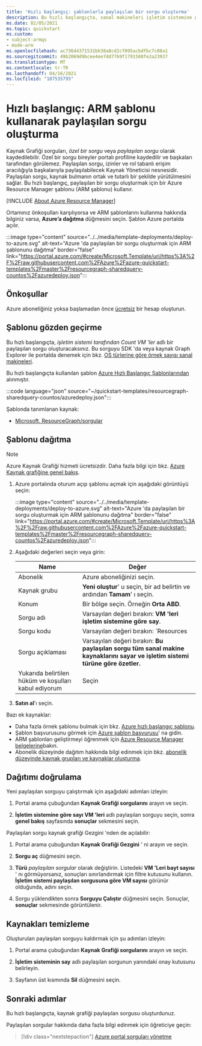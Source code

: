 ```yaml
---
title: 'Hızlı başlangıç: şablonlarla paylaşılan bir sorgu oluşturma'
description: Bu hızlı başlangıçta, sanal makineleri işletim sistemine göre sayan bir kaynak grafiği paylaşılan sorgusu oluşturmak için bir Azure Resource Manager şablonu (ARM şablonu) kullanırsınız.
ms.date: 02/05/2021
ms.topic: quickstart
ms.custom:
- subject-armqs
- mode-arm
ms.openlocfilehash: ac736d4371531bb38a8cd2cf095acbdfbc7c08a1
ms.sourcegitcommit: 49b2069d9bcee4ee7dd77b9f1791588fe2a23937
ms.translationtype: MT
ms.contentlocale: tr-TR
ms.lasthandoff: 04/16/2021
ms.locfileid: "107535795"
---
```

# <a name="quickstart-create-a-shared-query-by-using-an-arm-template"></a>Hızlı başlangıç: ARM şablonu kullanarak paylaşılan sorgu oluşturma

Kaynak Grafiği sorguları, _özel bir sorgu_ veya _paylaşılan sorgu_ olarak kaydedilebilir. Özel bir sorgu bireyler portalı profiline kaydedilir ve başkaları tarafından görülemez. Paylaşılan sorgu, izinler ve rol tabanlı erişim aracılığıyla başkalarıyla paylaşılabilecek Kaynak Yöneticisi nesnesidir. Paylaşılan sorgu, kaynak bulmanın ortak ve tutarlı bir şekilde yürütülmesini sağlar. Bu hızlı başlangıç, paylaşılan bir sorgu oluşturmak için bir Azure Resource Manager şablonu (ARM şablonu) kullanır.

[!INCLUDE [About Azure Resource Manager](../../../includes/resource-manager-quickstart-introduction.md)]

Ortamınız önkoşulları karşılıyorsa ve ARM şablonlarını kullanma hakkında bilginiz varsa, **Azure’a dağıtma** düğmesini seçin. Şablon Azure portalda açılır.

:::image type="content" source="../../media/template-deployments/deploy-to-azure.svg" alt-text="Azure 'da paylaşılan bir sorgu oluşturmak için ARM şablonunu dağıtma" border="false" link="https://portal.azure.com/#create/Microsoft.Template/uri/https%3A%2F%2Fraw.githubusercontent.com%2FAzure%2Fazure-quickstart-templates%2Fmaster%2Fresourcegraph-sharedquery-countos%2Fazuredeploy.json":::

## <a name="prerequisites"></a>Önkoşullar

Azure aboneliğiniz yoksa başlamadan önce [ücretsiz](https://azure.microsoft.com/free/) bir hesap oluşturun.

## <a name="review-the-template"></a>Şablonu gözden geçirme

Bu hızlı başlangıçta, _işletim sistemi tarafından Count VM 'ler_ adlı bir paylaşılan sorgu oluşturacaksınız. Bu sorguyu SDK 'da veya kaynak Graph Explorer ile portalda denemek için bkz. [OS türlerine göre örnek sayısı sanal makineleri](./samples/starter.md#count-os).

Bu hızlı başlangıçta kullanılan şablon [Azure Hızlı Başlangıç Şablonlarından](https://azure.microsoft.com/resources/templates/resourcegraph-sharedquery-countos/) alınmıştır.

:::code language="json" source="~/quickstart-templates/resourcegraph-sharedquery-countos/azuredeploy.json":::

Şablonda tanımlanan kaynak:

- [Microsoft. ResourceGraph/sorgular](/azure/templates/microsoft.resourcegraph/queries)

## <a name="deploy-the-template"></a>Şablonu dağıtma

> [!NOTE]
> Azure Kaynak Grafiği hizmeti ücretsizdir. Daha fazla bilgi için bkz. [Azure Kaynak grafiğine genel bakış](./overview.md).

1. Azure portalında oturum açıp şablonu açmak için aşağıdaki görüntüyü seçin:

   :::image type="content" source="../../media/template-deployments/deploy-to-azure.svg" alt-text="Azure 'da paylaşılan bir sorgu oluşturmak için ARM şablonunu dağıtma" border="false" link="https://portal.azure.com/#create/Microsoft.Template/uri/https%3A%2F%2Fraw.githubusercontent.com%2FAzure%2Fazure-quickstart-templates%2Fmaster%2Fresourcegraph-sharedquery-countos%2Fazuredeploy.json":::

1. Aşağıdaki değerleri seçin veya girin:

   | Name | Değer |
   |------|-------|
   | Abonelik | Azure aboneliğinizi seçin. |
   | Kaynak grubu | **Yeni oluştur**' u seçin, bir ad belirtin ve ardından **Tamam**' ı seçin. |
   | Konum | Bir bölge seçin. Örneğin **Orta ABD**. |
   | Sorgu adı | Varsayılan değeri bırakın: **VM 'leri işletim sistemine göre say**. |
   | Sorgu kodu | Varsayılan değeri bırakın: `Resources | where type =~ 'Microsoft.Compute/virtualMachines' | summarize count() by tostring(properties.storageProfile.osDisk.osType)` |
   | Sorgu açıklaması | Varsayılan değeri bırakın: **Bu paylaşılan sorgu tüm sanal makine kaynaklarını sayar ve işletim sistemi türüne göre özetler.** |
   | Yukarıda belirtilen hüküm ve koşulları kabul ediyorum | Seçin |

1. **Satın al**'ı seçin.

Bazı ek kaynaklar:

- Daha fazla örnek şablonu bulmak için bkz. [Azure hızlı başlangıç şablonu](https://azure.microsoft.com/resources/templates/?resourceType=Microsoft.Authorization&pageNumber=1&sort=Popular).
- Şablon başvurusunu görmek için [Azure şablon başvurusu](/azure/templates/microsoft.resourcegraph/allversions)' na gidin.
- ARM şablonları geliştirmeyi öğrenmek için [Azure Resource Manager belgelerine](../../azure-resource-manager/management/overview.md)bakın.
- Abonelik düzeyinde dağıtım hakkında bilgi edinmek için bkz. [abonelik düzeyinde kaynak grupları ve kaynaklar oluşturma](../../azure-resource-manager/templates/deploy-to-subscription.md).

## <a name="validate-the-deployment"></a>Dağıtımı doğrulama

Yeni paylaşılan sorguyu çalıştırmak için aşağıdaki adımları izleyin:

1. Portal arama çubuğundan **Kaynak Grafiği sorgularını** arayın ve seçin.

1. **İşletim sistemine göre sayı VM 'leri** adlı paylaşılan sorguyu seçin, sonra **genel bakış** sayfasında **sonuçlar** sekmesini seçin.

Paylaşılan sorgu kaynak grafiği Gezgini 'nden de açılabilir:

1. Portal arama çubuğundan **Kaynak Grafiği Gezgini** ' ni arayın ve seçin.

1. **Sorgu aç** düğmesini seçin.

1. **Türü** _paylaşılan sorgular_ olarak değiştirin. Listedeki **VM 'Leri bayt sayısı** ' nı görmüyorsanız, sonuçları sınırlandırmak için filtre kutusunu kullanın. **İşletim sistemi paylaşılan sorgusuna göre VM sayısı** görünür olduğunda, adını seçin.

1. Sorgu yüklendikten sonra **Sorguyu Çalıştır** düğmesini seçin. Sonuçlar, **sonuçlar** sekmesinde görüntülenir.

## <a name="clean-up-resources"></a>Kaynakları temizleme

Oluşturulan paylaşılan sorguyu kaldırmak için şu adımları izleyin:

1. Portal arama çubuğundan **Kaynak Grafiği sorgularını** arayın ve seçin.

1. **İşletim sisteminin say** adlı paylaşılan sorgunun yanındaki onay kutusunu belirleyin.

1. Sayfanın üst kısmında **Sil** düğmesini seçin.

## <a name="next-steps"></a>Sonraki adımlar

Bu hızlı başlangıçta, kaynak grafiği paylaşılan sorgusu oluşturdunuz.

Paylaşılan sorgular hakkında daha fazla bilgi edinmek için öğreticiye geçin:

> [!div class="nextstepaction"]
> [Azure portal sorguları yönetme](./tutorials/create-share-query.md)
